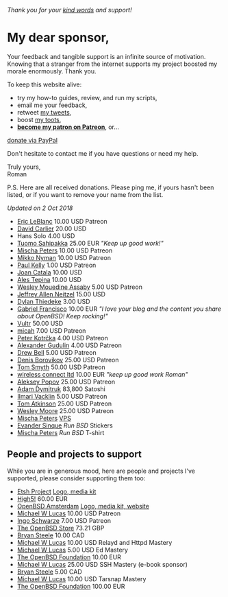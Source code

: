 _Thank you for your [kind words](words.html) and support!_

# My dear sponsor,

Your feedback and tangible support is an infinite source of motivation.
Knowing that a stranger from the internet supports my project boosted
my morale enormously. Thank you.

To keep this website alive:

- try my how-to guides, review, and run my scripts,
- email me your feedback,
- retweet [my tweets](https://twitter.com/romanzolotarev),
- boost [my toots](https://bsd.network/@romanzolotarev),
- **[become my patron on Patreon](/patreon.html)**, or...

<!-- - send satoshis to [`3MZ9d6NTsirYfjx9iJVieT2WCHnzBZckHd`](bitcoin://3MZ9d6NTsirYfjx9iJVieT2WCHnzBZckHd), -->

<a href="/paypal.html"><span class="button">donate via PayPal</span></a>

Don't hesitate to contact me if you have questions or need my help.

Truly yours,<br>
Roman

P.S. Here are all received donations. Please ping me, if yours hasn't
been listed, or if you want to remove your name from the list.

_Updated on 2 Oct 2018_

- [Eric LeBlanc](https://www.patreon.com/user/creators?u=845703 "02 Oct 2018") 10.00 USD Patreon
- [David Carlier](https://twitter.com/devnexen "01 Oct 2018") 20.00 USD
- Hans Solo 4.00 USD
- [Tuomo Sahipakka](https://twitter.com/tuomosa "01 Oct 2018") 25.00 EUR _"Keep up good work!"_
- [Mischa Peters](https://www.patreon.com/user/creators?u=13855226 "29 Sep 2018") 10.00 USD Patreon
- [Mikko Nyman](https://www.patreon.com/user/creators?u=13641444 "18 Sep 2018") 10.00 USD Patreon
- [Paul Kelly](https://www.patreon.com/user?u=13444615 "08 Sep 2018") 1.00 USD Patreon
- [Joan Catala](https://twitter.com/joancatala "22 Aug 2018") 10.00 USD
- [Ales Tepina](https://twitter.com/alestepi "21 Aug 2018") 10.00 USD
- [Wesley Mouedine Assaby](https://twitter.com/wesley974 "20 Aug 2018") 5.00 USD Patreon
- [Jeffrey Allen Neitzel](https://jan.etsh.io/ "24 Jul 2018") 15.00 USD
- [Dylan Thiedeke](https://www.patreon.com/user/creators?u=2300411 "24 Jun 2018") 3.00 USD
- [Gabriel Francisco](https://twitter.com/fgbreel "8 Jun 2018") 10.00 EUR _"I love your blog and the content you share about OpenBSD! Keep rocking!"_
- [Vultr](https://www.vultr.com/?ref=7035749 "8 Jun 2018") 50.00 USD
- [micah](https://www.patreon.com/user/creators?u=4721204 "28 May 2018") 7.00 USD Patreon
- [Peter Kotr&#x10D;ka](https://www.patreon.com/pkotrcka/creators "Since 16 May 2018") 4.00 USD Patreon
- [Alexander Gudulin](https://www.patreon.com/agudulin/creators "Since 14 May 2018") 4.00 USD Patreon
- [Drew Bell](https://www.patreon.com/droob/creators "Since 29 Apr 2018") 5.00 USD Patreon
- [Denis Borovikov](https://www.patreon.com/user/creators?u=10926064 "Since 25 Apr 2018") 25.00 USD Patreon
- [Tom Smyth](https://www.patreon.com/user/creators?u=10913897 "Since 24 Apr 2018") 50.00 USD Patreon
- [wireless connect ltd](http://wirelessconnect.eu "24 Apr 2018") 10.00 EUR _"keep up good work Roman"_
- [Aleksey Popov](https://www.patreon.com/user?u=10910753 "Since 24 Apr 2018") 25.00 USD Patreon
- [Adam Dymitruk](https://twitter.com/adymitruk "24 Apr 2018") 83,800 Satoshi
- [Ilmari Vacklin](https://www.patreon.com/user?u=2288738 "Since 23 Apr 2018") 5.00 USD Patreon
- [Tom Atkinson](https://www.patreon.com/user?u=10778845 "Since 16 Apr 2018") 25.00 USD Patreon
- [Wesley Moore](https://www.patreon.com/wezm "15 Apr 2018") 25.00 USD Patreon
- [Mischa Peters](https://twitter.com/mischapeters "13 Apr 2018") [VPS](https://openbsd.amsterdam)
- [Evander Sinque](https://twitter.com/FiLiS "31 Oct 2017") _Run BSD_ Stickers
- [Mischa Peters](https://twitter.com/mischapeters "19 Sep 2017") _Run BSD_ T-shirt

## People and projects to support

While you are in generous mood, here are people and projects I've
supported, please consider supporting them too:

- [Etsh Project](https://etsh.io/ "23 Jul 2018") [Logo, media kit](/etsh.io/)
- [High5!](https://high5.nl/ "Since 20 Jun 2018") 60.00 EUR
- [OpenBSD Amsterdam](https://openbsd.amsterdam/ "Since 10 Jun 2018") [Logo, media kit, website](/openbsd.amsterdam/)
- [Michael W Lucas](https://www.patreon.com/mwlucas "Since 1 Jul 2018") 10.00 USD Patreon
- [Ingo Schwarze](https://www.patreon.com/IngoSchwarze "Since 1 Jun 2018") 7.00 USD Patreon
- [The OpenBSD Store](https://www.openbsdstore.com/ "6 May 2018 41389") 73.21 GBP
- [Bryan Steele](https://brynet.biz.tm/ "16 Apr 2018 5M5560322U154440G") 10.00 CAD
- [Michael W Lucas](https://www.michaelwlucas.com/tools/relayd "1 Apr 2018") 10.00 USD Relayd and Httpd Mastery
- [Michael W Lucas](https://www.michaelwlucas.com/tools/ed "1 Apr 2018") 5.00 USD Ed Mastery
- [The OpenBSD Foundation](https://www.openbsdfoundation.org/donations.html "15 Dec 2017 91920137MK9975307") 10.00 EUR
- [Michael W Lucas](https://www.michaelwlucas.com/tools/ssh "2 Nov 2017") 25.00 USD SSH Mastery (e-book sponsor)
- [Bryan Steele](https://brynet.biz.tm/ "6 Oct 2017 0AB18292BG563772H") 5.00 CAD
- [Michael W Lucas](https://www.michaelwlucas.com/tools/tarsnap "14 Sep 2017") 10.00 USD Tarsnap Mastery
- [The OpenBSD Foundation](https://www.openbsdfoundation.org/donations.html "25 Aug 2017 7BF04702TU178773D") 100.00 EUR
